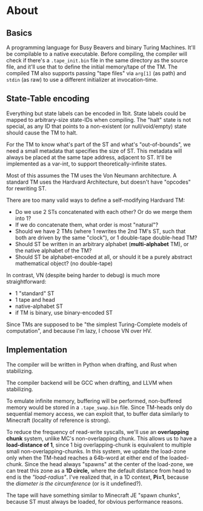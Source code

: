 # About

## Basics

A programming language for Busy Beavers and binary Turing Machines. It'll be compilable to a native executable. Before compiling, the compiler will check if there's a `.tape_init.bin` file in the same directory as the source file, and it'll use that to define the initial memory/tape of the TM. The compiled TM also supports passing "tape files" via `arg[1]` (as path) and `stdin` (as raw) to use a different initializer at invocation-time.


## State-Table encoding

Everything but state labels can be encoded in 1bit. State labels could be mapped to arbitrary-size state-IDs when compiling. The "halt" state is not special, as any ID that points to a non-existent (or null/void/empty) state should cause the TM to halt.

For the TM to know what's part of the ST and what's "out-of-bounds", we need a small metadata that specifies the size of ST. This metadata will always be placed at the same tape address, adjacent to ST. It'll be implemented as a var-int, to support theoretically-infinite states.

Most of this assumes the TM uses the Von Neumann architecture. A standard TM uses the Hardvard Architecture, but doesn't have "opcodes" for rewriting ST.

There are too many valid ways to define a self-modifying Hardvard TM:

- Do we use 2 STs concatenated with each other? Or do we merge them into 1?
- If we do concatenate them, what order is most "natural"?
- Should we have 2 TMs (where 1 rewrites the 2nd TM's ST, such that both are driven by the same "clock"), or 1 double-tape double-head TM?
- Should ST be written in an arbitrary alphabet (**multi-alphabet** TM), or the native alphabet of the TM?
- Should ST be alphabet-encoded at all, or should it be a purely abstract mathematical object? (no double-tape)

In contrast, VN (despite being harder to debug) is much more straightforward:

- 1 "standard" ST
- 1 tape and head
- native-alphabet ST
- if TM is binary, use binary-encoded ST

Since TMs are supposed to be "the simplest Turing-Complete models of computation", and because I'm lazy, I choose VN over HV.


## Implementation

The compiler will be written in Python when drafting, and Rust when stabilizing.

The compiler backend will be GCC when drafting, and LLVM when stabilizing.

To emulate infinite memory, buffering will be performed, non-buffered memory would be stored in a `.tape_swap.bin` file. Since TM-heads only do sequential memory access, we can exploit that, to buffer data similarly to Minecraft (locality of reference is strong).

To reduce the frequency of read-write syscalls, we'll use an **overlapping chunk** system, unlike MC's non-overlapping chunk. This allows us to have a **load-distance of 1**, since 1 big overlapping-chunk is equivalent to multiple small non-overlapping-chunks. In this system, we update the load-zone only when the TM-head reaches a 64b-word at either end of the loaded-chunk. Since the head always "spawns" at the center of the load-zone, we can treat this zone as a **1D circle,** where the default distance from head to end is the *"load-radius"*. I've realized that, in a 1D context, **Pi=1**, because the *diameter is the circumference* (or is it undefined?).

The tape will have something similar to Minecraft JE "spawn chunks", because ST must always be loaded, for obvious performance reasons.
